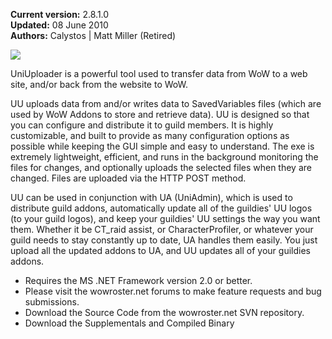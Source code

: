 **Current version:** 2.8.1.0  
**Updated:** 08 June 2010  
**Authors:** Calystos | Matt Miller (Retired)

[<img src="http://www.wowroster.net/images/bigdownload.gif">](http://www.wowroster.net/downloads/?id=13)

UniUploader is a powerful tool used to transfer data from WoW to a web site, and/or back from the website to WoW.

UU uploads data from and/or writes data to SavedVariables files (which are used by WoW Addons to store and retrieve data). UU is designed so that you can configure and distribute it to guild members. It is highly customizable, and built to provide as many configuration options as possible while keeping the GUI simple and easy to understand. The exe is extremely lightweight, efficient, and runs in the background monitoring the files for changes, and optionally uploads the selected files when they are changed. Files are uploaded via the HTTP POST method.

UU can be used in conjunction with UA (UniAdmin), which is used to distribute guild addons, automatically update all of the guildies' UU logos (to your guild logos), and keep your guildies' UU settings the way you want them. Whether it be CT_raid assist, or CharacterProfiler, or whatever your guild needs to stay constantly up to date, UA handles them easily. You just upload all the updated addons to UA, and UU updates all of your guildies addons.

* Requires the MS .NET Framework version 2.0 or better.
* Please visit the wowroster.net forums to make feature requests and bug submissions.
* Download the Source Code from the wowroster.net SVN repository.
* Download the Supplementals and Compiled Binary
